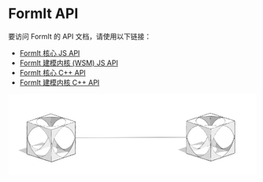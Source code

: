 # FormIt API

要访问 FormIt 的 API 文档，请使用以下链接：

* [FormIt 核心 JS API](https://formit3d.github.io/FormItExamplePlugins/docs/FormItJSAPI/group\_\_mod\_\_jsapi\_\_formit.html)
* [FormIt 建模内核 (WSM) JS API](https://formit3d.github.io/FormItExamplePlugins/docs/FormItJSAPI/group\_\_mod\_\_jsapi\_\_wsm.html)
* [FormIt 核心 C++ API](https://formit3d.github.io/FormItExamplePlugins/docs/FormItCPPAPI/index.html)
* [FormIt 建模内核 C++ API](https://formit3d.github.io/FormItExamplePlugins/docs/FormItCPPAPI/group\_\_mod\_\_wsm\_\_api\_\_ref.html)

![](../../.gitbook/assets/c26.PNG)
